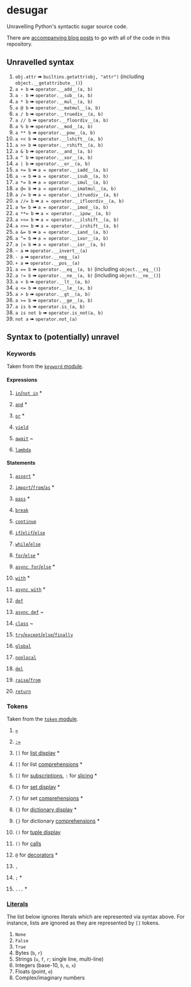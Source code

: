 # desugar
Unravelling Python's syntactic sugar source code.

There are [accompanying blog posts](https://snarky.ca/tag/syntactic-sugar/) to
go with all of the code in this repository.

## Unravelled syntax

1. `obj.attr` ➠ `builtins.getattr(obj, "attr")` (including `object.__getattribute__()`)
1. `a + b` ➠ `operator.__add__(a, b)`
1. `a - b` ➠ `operator.__sub__(a, b)`
1. `a * b` ➠ `operator.__mul__(a, b)`
1. `a @ b` ➠ `operator.__matmul__(a, b)`
1. `a / b` ➠ `operator.__truediv__(a, b)`
1. `a // b` ➠ `operator.__floordiv__(a, b)`
1. `a % b` ➠ `operator.__mod__(a, b)`
1. `a ** b` ➠ `operator.__pow__(a, b)`
1. `a << b` ➠ `operator.__lshift__(a, b)`
1. `a >> b` ➠ `operator.__rshift__(a, b)`
1. `a & b` ➠ `operator.__and__(a, b)`
1. `a ^ b` ➠ `operator.__xor__(a, b)`
1. `a | b` ➠ `operator.__or__(a, b)`
1. `a += b` ➠ `a = operator.__iadd__(a, b)`
1. `a -= b` ➠ `a = operator.__isub__(a, b)`
1. `a *= b` ➠ `a = operator.__imul__(a, b)`
1. `a @= b` ➠ `a = operator.__imatmul__(a, b)`
1. `a /= b` ➠ `a = operator.__itruediv__(a, b)`
1. `a //= b` ➠ `a = operator.__ifloordiv__(a, b)`
1. `a %= b` ➠ `a = operator.__imod__(a, b)`
1. `a **= b` ➠ `a = operator.__ipow__(a, b)`
1. `a <<= b` ➠ `a = operator.__ilshift__(a, b)`
1. `a >>= b` ➠ `a = operator.__irshift__(a, b)`
1. `a &= b` ➠ `a = operator.__iand__(a, b)`
1. `a ^= b` ➠ `a = operator.__ixor__(a, b)`
1. `a |= b` ➠ `a = operator.__ior__(a, b)`
1. `~ a` ➠ `operator.__invert__(a)`
1. `- a` ➠ `operator.__neg__(a)`
1. `+ a` ➠ `operator.__pos__(a)`
1. `a == b` ➠ `operator.__eq__(a, b)`  (including `object.__eq__()`)
1. `a != b` ➠ `operator.__ne__(a, b)`  (including `object.__ne__()`)
1. `a < b` ➠ `operator.__lt__(a, b)`
1. `a <= b` ➠ `operator.__le__(a, b)`
1. `a > b` ➠ `operator.__gt__(a, b)`
1. `a >= b` ➠ `operator.__ge__(a, b)`
1. `a is b` ➠ `operator.is_(a, b)`
1. `a is not b` ➠ `operator.is_not(a, b)`
1. `not a` ➠ `operator.not_(a)`

## Syntax to (potentially) unravel

### Keywords
Taken from the [`keyword` module](https://github.com/python/cpython/blob/v3.8.3/Lib/keyword.py).

#### Expressions
1. [`in`/`not in`](https://docs.python.org/3/reference/expressions.html#membership-test-operations) *

1. [`and`](https://docs.python.org/3/reference/expressions.html#boolean-operations) *
1. [`or`](https://docs.python.org/3/reference/expressions.html#boolean-operations) *

1. [`yield`](https://docs.python.org/3.8/reference/simple_stmts.html#the-yield-statement)
1. [`await`](https://docs.python.org/3.8/reference/expressions.html#await) ~

1. [`lambda`](https://docs.python.org/3.8/reference/expressions.html#lambda)

#### Statements
1. [`assert`](https://docs.python.org/3.8/reference/simple_stmts.html#the-assert-statement) *

1. [`import`/`from`/`as`](https://docs.python.org/3.8/reference/simple_stmts.html#the-import-statement) *

1. [`pass`](https://docs.python.org/3.8/reference/simple_stmts.html#the-pass-statement) *
1. [`break`](https://docs.python.org/3.8/reference/simple_stmts.html#the-break-statement)
1. [`continue`](https://docs.python.org/3.8/reference/simple_stmts.html#the-continue-statement)

1. [`if`/`elif`/`else`](https://docs.python.org/3.8/reference/compound_stmts.html#the-if-statement)
1. [`while`/`else`](https://docs.python.org/3.8/reference/compound_stmts.html#the-while-statement)
1. [`for`/`else`](https://docs.python.org/3.8/reference/compound_stmts.html#the-for-statement) *
1. [`async for`/`else`](https://docs.python.org/3.8/reference/compound_stmts.html#async-for) *

1. [`with`](https://docs.python.org/3.8/reference/compound_stmts.html#the-with-statement) *
1. [`async with`](https://docs.python.org/3.8/reference/compound_stmts.html#async-with) *

1. [`def`](https://docs.python.org/3.8/reference/compound_stmts.html#function-definitions)
1. [`async def`](https://docs.python.org/3.8/reference/compound_stmts.html#coroutine-function-definition) ~
1. [`class`](https://docs.python.org/3.8/reference/compound_stmts.html#class-definitions) ~

1. [`try`/`except`/`else`/`finally`](https://docs.python.org/3.8/reference/compound_stmts.html#the-try-statement)

1. [`global`](https://docs.python.org/3.8/reference/simple_stmts.html#the-global-statement)
1. [`nonlocal`](https://docs.python.org/3.8/reference/simple_stmts.html#the-nonlocal-statement)

1. [`del`](https://docs.python.org/3.8/reference/simple_stmts.html#the-del-statement)

1. [`raise`/`from`](https://docs.python.org/3.8/reference/simple_stmts.html#the-raise-statement)
1. [`return`](https://docs.python.org/3.8/reference/simple_stmts.html#the-return-statement)

### Tokens
Taken from the [`token` module](https://github.com/python/cpython/blob/v3.8.3/Lib/token.py).

1. [`=`](https://docs.python.org/3.8/reference/simple_stmts.html#assignment-statements)
1. [`:=`](https://docs.python.org/3.8/reference/expressions.html#assignment-expressions)

1. `[]` for [list display](https://docs.python.org/3.8/reference/expressions.html#list-displays) *
1. `[]` for list [comprehensions](https://docs.python.org/3.8/reference/expressions.html#displays-for-lists-sets-and-dictionaries) *
1. `[]` for [subscriptions](https://docs.python.org/3.8/reference/expressions.html#subscriptions), `:` for [slicing](https://docs.python.org/3.8/reference/expressions.html#slicings) *

1. `{}` for [set display](https://docs.python.org/3.8/reference/expressions.html#set-displays) *
1. `{}` for set [comprehensions](https://docs.python.org/3.8/reference/expressions.html#displays-for-lists-sets-and-dictionaries) *

1. `{}` for [dictionary display](https://docs.python.org/3.8/reference/expressions.html#dictionary-displays) *
1. `{}` for dictionary [comprehensions](https://docs.python.org/3.8/reference/expressions.html#displays-for-lists-sets-and-dictionaries) *

1. `()` for [tuple display](https://docs.python.org/3.8/reference/expressions.html#parenthesized-forms)

1. `()` for [calls](https://docs.python.org/3.8/reference/expressions.html#calls)

1. `@` for [decorators](https://docs.python.org/3.8/reference/compound_stmts.html#function-definitions) *

1. `,`
1. `;` *

1. `...` *

### [Literals](https://docs.python.org/3.8/reference/lexical_analysis.html#literals)

The list below ignores literals which are represented via syntax above.
For instance, lists are ignored as they are represented by `[]` tokens.

1. `None`
1. `False`
1. `True`
1. Bytes (`b`, `r`)
1. Strings (`u`, `f`, `r`; single line, multi-line)
1. Integers (base-10, `b`, `o`, `x`)
1. Floats (point, `e`)
1. Complex/imaginary numbers
